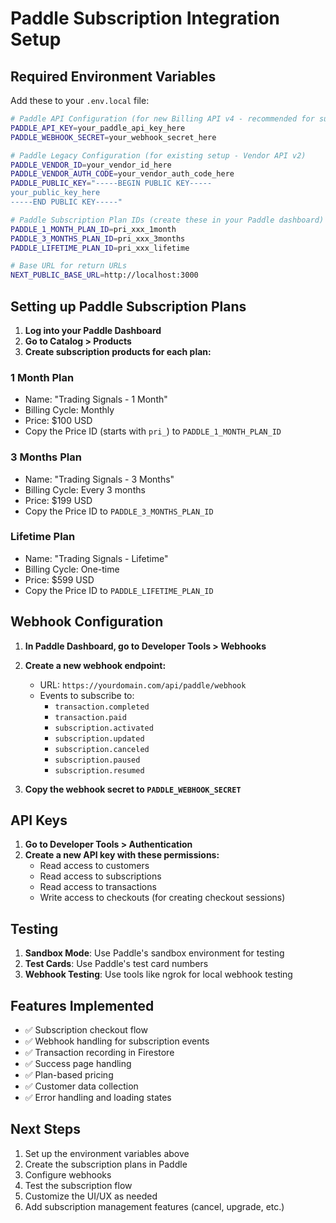 # Paddle Subscription Integration Setup

## Required Environment Variables

Add these to your `.env.local` file:

```bash
# Paddle API Configuration (for new Billing API v4 - recommended for subscriptions)
PADDLE_API_KEY=your_paddle_api_key_here
PADDLE_WEBHOOK_SECRET=your_webhook_secret_here

# Paddle Legacy Configuration (for existing setup - Vendor API v2)
PADDLE_VENDOR_ID=your_vendor_id_here
PADDLE_VENDOR_AUTH_CODE=your_vendor_auth_code_here
PADDLE_PUBLIC_KEY="-----BEGIN PUBLIC KEY-----
your_public_key_here
-----END PUBLIC KEY-----"

# Paddle Subscription Plan IDs (create these in your Paddle dashboard)
PADDLE_1_MONTH_PLAN_ID=pri_xxx_1month
PADDLE_3_MONTHS_PLAN_ID=pri_xxx_3months
PADDLE_LIFETIME_PLAN_ID=pri_xxx_lifetime

# Base URL for return URLs
NEXT_PUBLIC_BASE_URL=http://localhost:3000
```

## Setting up Paddle Subscription Plans

1. **Log into your Paddle Dashboard**
2. **Go to Catalog > Products**
3. **Create subscription products for each plan:**

### 1 Month Plan
- Name: "Trading Signals - 1 Month"
- Billing Cycle: Monthly
- Price: $100 USD
- Copy the Price ID (starts with `pri_`) to `PADDLE_1_MONTH_PLAN_ID`

### 3 Months Plan
- Name: "Trading Signals - 3 Months"
- Billing Cycle: Every 3 months
- Price: $199 USD
- Copy the Price ID to `PADDLE_3_MONTHS_PLAN_ID`

### Lifetime Plan
- Name: "Trading Signals - Lifetime"
- Billing Cycle: One-time
- Price: $599 USD
- Copy the Price ID to `PADDLE_LIFETIME_PLAN_ID`

## Webhook Configuration

1. **In Paddle Dashboard, go to Developer Tools > Webhooks**
2. **Create a new webhook endpoint:**
   - URL: `https://yourdomain.com/api/paddle/webhook`
   - Events to subscribe to:
     - `transaction.completed`
     - `transaction.paid`
     - `subscription.activated`
     - `subscription.updated`
     - `subscription.canceled`
     - `subscription.paused`
     - `subscription.resumed`

3. **Copy the webhook secret to `PADDLE_WEBHOOK_SECRET`**

## API Keys

1. **Go to Developer Tools > Authentication**
2. **Create a new API key with these permissions:**
   - Read access to customers
   - Read access to subscriptions
   - Read access to transactions
   - Write access to checkouts (for creating checkout sessions)

## Testing

1. **Sandbox Mode**: Use Paddle's sandbox environment for testing
2. **Test Cards**: Use Paddle's test card numbers
3. **Webhook Testing**: Use tools like ngrok for local webhook testing

## Features Implemented

- ✅ Subscription checkout flow
- ✅ Webhook handling for subscription events
- ✅ Transaction recording in Firestore
- ✅ Success page handling
- ✅ Plan-based pricing
- ✅ Customer data collection
- ✅ Error handling and loading states

## Next Steps

1. Set up the environment variables above
2. Create the subscription plans in Paddle
3. Configure webhooks
4. Test the subscription flow
5. Customize the UI/UX as needed
6. Add subscription management features (cancel, upgrade, etc.)
